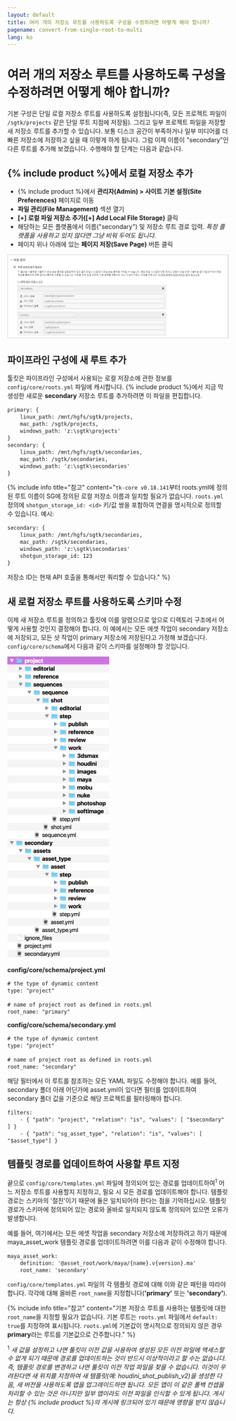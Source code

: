```yaml
---
layout: default
title: 여러 개의 저장소 루트를 사용하도록 구성을 수정하려면 어떻게 해야 합니까?
pagename: convert-from-single-root-to-multi
lang: ko
---
```


# 여러 개의 저장소 루트를 사용하도록 구성을 수정하려면 어떻게 해야 합니까?

기본 구성은 단일 로컬 저장소 루트를 사용하도록 설정됩니다(즉, 모든 프로젝트 파일이 `/sgtk/projects` 같은 단일 루트 지점에 저장됨). 그리고 일부 프로젝트 파일을 저장할 새 저장소 루트를 추가할 수 있습니다. 보통 디스크 공간이 부족하거나 일부 미디어를 더 빠른 저장소에 저장하고 싶을 때 이렇게 하게 됩니다.
그럼 이제 이름이 "secondary"인 다른 루트를 추가해 보겠습니다. 수행해야 할 단계는 다음과 같습니다.

## {% include product %}에서 로컬 저장소 추가

- {% include product %}에서 **관리자(Admin) > 사이트 기본 설정(Site Preferences)** 페이지로 이동
- **파일 관리(File Management)** 섹션 열기
- **[+] 로컬 파일 저장소 추가([+] Add Local File Storage)** 클릭
- 해당하는 모든 플랫폼에서 이름("secondary") 및 저장소 루트 경로 입력. _특정 플랫폼을 사용하고 있지 않다면 그냥 비워 두어도 됩니다._
- 페이지 위나 아래에 있는 **페이지 저장(Save Page)** 버튼 클릭

![{% include product %} 파일 관리 기본 설정](images/shotgun-pref-file-management.png)

## 파이프라인 구성에 새 루트 추가

툴킷은 파이프라인 구성에서 사용되는 로컬 저장소에 관한 정보를 `config/core/roots.yml` 파일에 캐시합니다. {% include product %}에서 지금 막 생성한 새로운 **secondary** 저장소 루트를 추가하려면 이 파일을 편집합니다.

    primary: {
        linux_path: /mnt/hgfs/sgtk/projects,
        mac_path: /sgtk/projects,
        windows_path: 'z:\sgtk\projects'
    }
    secondary: {
        linux_path: /mnt/hgfs/sgtk/secondaries,
        mac_path: /sgtk/secondaries,
        windows_path: 'z:\sgtk\secondaries'
    }

{% include info title="참고" content="`tk-core v0.18.141`부터 roots.yml에 정의된 루트 이름이 SG에 정의된 로컬 저장소 이름과 일치할 필요가 없습니다. `roots.yml` 정의에 `shotgun_storage_id: <id>` 키/값 쌍을 포함하여 연결을 명시적으로 정의할 수 있습니다.
예시:

    secondary: {
        linux_path: /mnt/hgfs/sgtk/secondaries,
        mac_path: /sgtk/secondaries,
        windows_path: 'z:\sgtk\secondaries'
        shotgun_storage_id: 123
    }

저장소 ID는 현재 API 호출을 통해서만 쿼리할 수 있습니다." %}

## 새 로컬 저장소 루트를 사용하도록 스키마 수정

이제 새 저장소 루트를 정의하고 툴킷에 이를 알렸으므로 앞으로 디렉토리 구조에서 어떻게 사용할 것인지 결정해야 합니다. 이 예에서는 모든 에셋 작업이 secondary 저장소에 저장되고, 모든 샷 작업이 primary 저장소에 저장된다고 가정해 보겠습니다. `config/core/schema`에서 다음과 같이 스키마를 설정해야 할 것입니다.

![다중 루트 스키마 레이아웃](images/schema-multi-root.png)

**config/core/schema/project.yml**

    # the type of dynamic content
    type: "project"

    # name of project root as defined in roots.yml
    root_name: "primary"

**config/core/schema/secondary.yml**

    # the type of dynamic content
    type: "project"

    # name of project root as defined in roots.yml
    root_name: "secondary"

해당 필터에서 이 루트를 참조하는 모든 YAML 파일도 수정해야 합니다.
예를 들어, secondary 폴더 아래 어딘가에 asset.yml이 있다면 필터를 업데이트하여 secondary 폴더 값을 기준으로 해당 프로젝트를 필터링해야 합니다.

    filters:
        - { "path": "project", "relation": "is", "values": [ "$secondary" ] }
        - { "path": "sg_asset_type", "relation": "is", "values": [ "$asset_type"] }

## 템플릿 경로를 업데이트하여 사용할 루트 지정

끝으로 `config/core/templates.yml` 파일에 정의되어 있는 경로를 업데이트하여<sup>1</sup> 어느 저장소 루트를 사용할지 지정하고, 필요 시 모든 경로를 업데이트해야 합니다. 템플릿 경로는 스키마의 '절친'이기 때문에 둘은 일치되어야 한다는 점을 기억하십시오. 템플릿 경로가 스키마에 정의되어 있는 경로와 올바로 일치되지 않도록 정의되어 있으면 오류가 발생합니다.

예를 들어, 여기에서는 모든 에셋 작업을 secondary 저장소에 저장하려고 하기 때문에 maya_asset_work 템플릿 경로를 업데이트하려면 이를 다음과 같이 수정해야 합니다.

    maya_asset_work:
        definition: '@asset_root/work/maya/{name}.v{version}.ma'
        root_name: 'secondary'

`config/core/templates.yml` 파일의 각 템플릿 경로에 대해 이와 같은 패턴을 따라야 합니다. 각각에 대해 올바른 `root_name`을 지정합니다(**'primary'** 또는 **'secondary'**).

{% include info title="참고" content="기본 저장소 루트를 사용하는 템플릿에 대한 `root_name`을 지정할 필요가 없습니다. 기본 루트는 `roots.yml` 파일에서 `default: true`를 지정하여 표시됩니다. `roots.yml`에 기본값이 명시적으로 정의되지 않은 경우 **primary**라는 루트를 기본값으로 간주합니다." %}

<sup>1</sup> _새 값을 설정하고 나면 툴킷이 이전 값을 사용하여 생성된 모든 이전 파일에 액세스할 수 없게 되기 때문에 경로를 업데이트하는 것이 반드시 이상적이라고 할 수는 없습니다. 즉, 템플릿 경로를 변경하고 나면 툴킷이 이전 작업 파일을 찾을 수 없습니다. 이것이 우려된다면 새 위치를 지정하여 새 템플릿(예: houdini_shot_publish_v2)을 생성한 다음, 새 버전을 사용하도록 앱을 업그레이드하면 됩니다. 모든 앱이 이 같은 폴백 컨셉을 처리할 수 있는 것은 아니지만 일부 앱이라도 이전 파일을 인식할 수 있게 됩니다. 게시는 항상 {% include product %}의 게시에 링크되어 있기 때문에 영향을 받지 않습니다._
